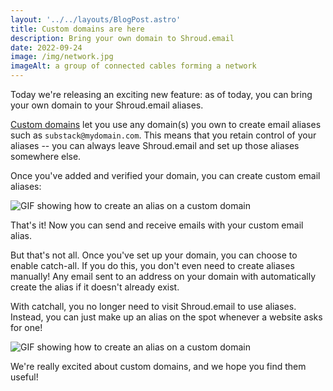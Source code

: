 ```yaml
---
layout: '../../layouts/BlogPost.astro'
title: Custom domains are here
description: Bring your own domain to Shroud.email
date: 2022-09-24
image: /img/network.jpg
imageAlt: a group of connected cables forming a network
---
```


Today we're releasing an exciting new feature: as of today, you can bring your own domain to your Shroud.email aliases.

[Custom domains](/docs/product/custom-domains/) let you use any domain(s) you own to create email aliases such as `substack@mydomain.com`. This means that you retain control of your aliases -- you can always leave Shroud.email and set up those aliases somewhere else.

Once you've added and verified your domain, you can create custom email aliases:

![GIF showing how to create an alias on a custom domain](/img/create-custom-alias.gif)

That's it! Now you can send and receive emails with your custom email alias.

But that's not all. Once you've set up your domain, you can choose to enable catch-all. If you do this, you don't even need to create aliases manually! Any email sent to an address on your domain with automatically create the alias if it doesn't already exist.

With catchall, you no longer need to visit Shroud.email to use aliases. Instead, you can just make up an alias on the spot whenever a website asks for one!

![GIF showing how to create an alias on a custom domain](/img/domain-catchall.png)

We're really excited about custom domains, and we hope you find them useful!
